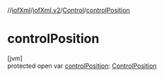 //[iofXml](../../../index.md)/[iofXml.v2](../index.md)/[Control](index.md)/[controlPosition](control-position.md)

# controlPosition

[jvm]\
protected open var [controlPosition](control-position.md): [ControlPosition](../-control-position/index.md)
